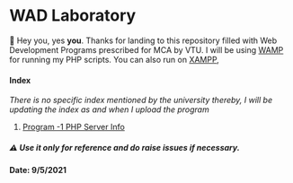 # WAD Laboratory

:red_circle: Hey you, yes **you**. Thanks for landing to this repository filled with Web Development Programs prescribed for MCA by VTU. I will be using [WAMP](https://www.wampserver.com/en/) for running my PHP scripts. You can also run on [XAMPP](https://www.apachefriends.org/index.html), 

#### ​Index

*There is no specific index mentioned by the university thereby, I will be updating the index as and when I upload the program*

1. [Program -1 PHP Server Info](Program-1/)

##### :warning:  Use it only for reference and do raise issues if necessary.

**Date: 9/5/2021**

